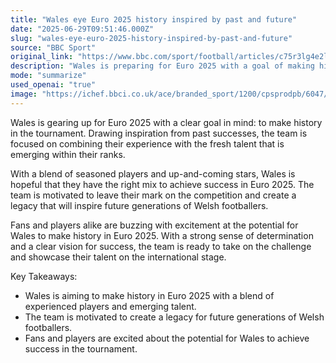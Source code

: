 ```yaml
---
title: "Wales eye Euro 2025 history inspired by past and future"
date: "2025-06-29T09:51:46.000Z"
slug: "wales-eye-euro-2025-history-inspired-by-past-and-future"
source: "BBC Sport"
original_link: "https://www.bbc.com/sport/football/articles/c75r3lg4e2lo"
description: "Wales is preparing for Euro 2025 with a goal of making history by combining experienced players with emerging talent, aiming to leave a legacy for future generations and inspire fans with their determination and vision for success."
mode: "summarize"
used_openai: "true"
image: "https://ichef.bbci.co.uk/ace/branded_sport/1200/cpsprodpb/6047/live/9c1e92f0-5458-11f0-b691-6decf0d8f84d.jpg"
---
```


Wales is gearing up for Euro 2025 with a clear goal in mind: to make history in the tournament. Drawing inspiration from past successes, the team is focused on combining their experience with the fresh talent that is emerging within their ranks.

With a blend of seasoned players and up-and-coming stars, Wales is hopeful that they have the right mix to achieve success in Euro 2025. The team is motivated to leave their mark on the competition and create a legacy that will inspire future generations of Welsh footballers.

Fans and players alike are buzzing with excitement at the potential for Wales to make history in Euro 2025. With a strong sense of determination and a clear vision for success, the team is ready to take on the challenge and showcase their talent on the international stage.

Key Takeaways:
- Wales is aiming to make history in Euro 2025 with a blend of experienced players and emerging talent.
- The team is motivated to create a legacy for future generations of Welsh footballers.
- Fans and players are excited about the potential for Wales to achieve success in the tournament.